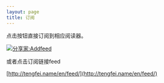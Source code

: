 ```yaml
---
layout: page
title: 订阅
---
```


点击按钮直接订阅到相应阅读器。

<script type="text/javascript" src="http://china-addthis.googlecode.com/svn/trunk/addfeed.js" charset="UTF-8"></script><span class="addfeed_cn"><a href="http://www.tengfei.name/cn/feed" title="订阅我吧"><img src="http://addfeed.cn/images/f1.gif" alt="分享家:Addfeed" align="absmiddle" /></a></span>

或者点击订阅链接feed

[http://tengfei.name/en/feed/](http://tengfei.name/en/feed/)

